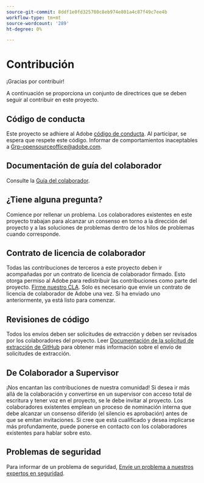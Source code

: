 ```yaml
---
source-git-commit: 8ddf1e0fd325780c8eb974e801a4c87f49c7ee4b
workflow-type: tm+mt
source-wordcount: '289'
ht-degree: 0%

---
```

# Contribución

¡Gracias por contribuir!

A continuación se proporciona un conjunto de directrices que se deben seguir al contribuir en este proyecto.

## Código de conducta

Este proyecto se adhiere al Adobe [código de conducta](code-of-conduct.md). Al participar, se espera que respete este código. Informar de comportamientos inaceptables a
[Grp-opensourceoffice@adobe.com](mailto:Grp-opensourceoffice@adobe.com).

## Documentación de guía del colaborador

Consulte la [Guía del colaborador](https://experienceleague.adobe.com/docs/contributor/contributor-guide/introduction.html).

## ¿Tiene alguna pregunta?

Comience por rellenar un problema. Los colaboradores existentes en este proyecto trabajan para alcanzar un consenso en torno a la dirección del proyecto y a las soluciones de problemas dentro de los hilos de problemas cuando corresponde.

## Contrato de licencia de colaborador

Todas las contribuciones de terceros a este proyecto deben ir acompañadas por un contrato de licencia de colaborador firmado. Esto otorga permiso al Adobe para redistribuir las contribuciones como parte del proyecto. [Firme nuestro CLA](https://opensource.adobe.com/cla.html). Solo es necesario que envíe un contrato de licencia de colaborador de Adobe una vez. Si ha enviado uno anteriormente, ya está listo para comenzar.

## Revisiones de código

Todos los envíos deben ser solicitudes de extracción y deben ser revisados por los colaboradores del proyecto. Leer [Documentación de la solicitud de extracción de GitHub](https://docs.github.com/en/pull-requests/collaborating-with-pull-requests/proposing-changes-to-your-work-with-pull-requests/about-pull-requests)
para obtener más información sobre el envío de solicitudes de extracción.

<!--
Lastly, please follow the [pull request template](PULL_REQUEST_TEMPLATE.md) when
submitting a pull request!
-->

## De Colaborador a Supervisor

¡Nos encantan las contribuciones de nuestra comunidad! Si desea ir más allá de la colaboración y convertirse en un supervisor con acceso total de escritura y tener voz en el proyecto, se le debe invitar al proyecto. Los colaboradores existentes emplean un proceso de nominación interna que debe alcanzar un consenso diferido (el silencio es aprobación) antes de que se emitan invitaciones. Si cree que está cualificado y desea implicarse más profundamente, puede ponerse en contacto con los colaboradores existentes para hablar sobre esto.

## Problemas de seguridad

Para informar de un problema de seguridad, [Envíe un problema a nuestros expertos en seguridad](https://helpx.adobe.com/security/alertus.html).
